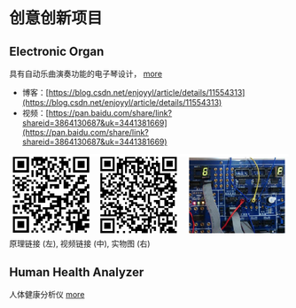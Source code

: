 # 创意创新项目

## Electronic Organ

具有自动乐曲演奏功能的电子琴设计， [more](./ElectronicOrgan/index.md)



- 博客：[https://blog.csdn.net/enjoyyl/article/details/11554313](https://blog.csdn.net/enjoyyl/article/details/11554313)
- 视频：[https://pan.baidu.com/share/link?shareid=3864130687&uk=3441381669](https://pan.baidu.com/share/link?shareid=3864130687&uk=3441381669)

![原理链接 (左), 视频链接 (中), 实物图 (右)](./ElectronicOrgan/ElectronicOrgan.png)
原理链接 (左), 视频链接 (中), 实物图 (右)


## Human Health Analyzer

人体健康分析仪 [more](./HumanHealthAnalyzer/index.md)





